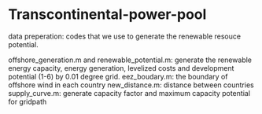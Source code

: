 # Transcontinental-power-pool

data preperation: codes that we use to generate the renewable resouce potential.


offshore_generation.m and renewable_potential.m: generate the renewable energy capacity, energy generation, levelized costs and development potential (1-6) by 0.01 degree grid.
eez_boudary.m: the boundary of offshore wind in each country
new_distance.m: distance between countries
supply_curve.m: generate capacity factor and maximum capacity potential for gridpath
